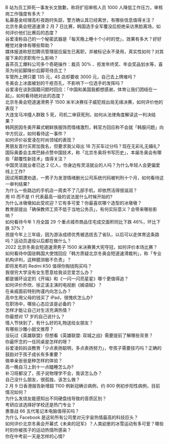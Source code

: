 B 站为员工猝死一事发长文致歉，称将扩招审核人员 1000 人降低工作压力，审核岗工作强度有多大？  
私募基金经理高杉夜跑时失踪，警方确认其已经离世，有哪些信息值得关注？  
北京冬奥会短道速滑 2 月 7 日比赛，韩国选手全军覆没后拒绝采访黑脸离场，如何评价他们比赛后的态度？  
谷爱凌称自己的一个秘密武器是「每天晚上睡十个小时的觉」，效果有多大？好好睡觉对身体有哪些帮助？  
媒体报道称怒怼腾讯管理层应届生已离职，并被标记永不录用，真实性如何？对其接下来的求职有什么影响？  
喜茶员工爆料公司多个奇葩操作：裁员 30% 、拒发年终奖、年会奖品划水等，喜茶为何前脚降价后脚苛待员工？  
车管所上牌只要 135 元，4S 店却要收 3000 元，自己去上牌难吗？  
冬奥会上冰面被划的千疮百孔，不影响下一位选手的发挥吗？  
谷爱凌在谈到国籍问题时回应：「中国和美国我都想感谢，体育让我们团结在一起」，如何看待她对此的态度？  
北京冬奥会短道速滑男子 1500 米半决赛任子威犯规出局无缘决赛，如何评价他的表现？  
大连宝马冲撞人群致 5 死，司机二审获死刑，如何从法律角度解读这一判决结果？  
韩网民因冬奥开幕式朝鲜族服饰而情绪激烈，韩官方回应称不会就「韩服问题」向中方抗议，如何看待这一事件？  
如何评价谷爱凌在时尚领域的表现？  
男朋友首付买房加我名，但要求我父母出 18 万买车过分吗？现在无彩礼无婚礼?  
国际奥委会主席巴赫点赞中国技术，称「北京冬奥将书写历史」，本届冬奥会有哪些「颠覆性新技术」值得关注？  
中国灵活就业者已达 2 亿人，你身边有灵活就业的人吗？为什么年轻人会更偏爱线上工作?  
因试用期遭劝退，一男子为发泄情绪删光公司系统代码被判刑十个月，如何看待这一审判结果?  
为什么一些路边的手机店一周卖不了几部手机，却依然活得很滋润？  
用 t0 而不是 t1 代表最高一级的说法是什么时候开始的?  
为什么冰墩墩如此受欢迎？它有多可爱？你最喜欢哪个造型的冰墩墩？  
教育部提出「确保教师工资不低于当地公务员」，有何实际意义？会带来哪些影响？  
如何看待今年 1 月全国 29 个重点城市商品住宅成交面积同比下跌 46%，环比下跌 37%？  
孩提今年上三年级，因为游泳成绩优秀被选拔去了省队，以后可以走体育这条路吗？运动员退役以后都在做什么？  
2022 北京冬奥会短道速滑男子 1500 米决赛黄大宪夺冠，如何评价本场比赛？  
如何看待中国驻韩国大使馆回应「韩方质疑北京冬奥会短道速滑裁判」，称「专业机构评判，这种臆测极不负责」？  
即将发布的 Redmi K50 值得你掏钱购买吗？  
我很穷大学没有女生愿意给我谈恋爱怎么办？  
都是循环设定的《开端》和《一闪一闪亮星星》哪个更值得追？  
如何评价乔欣、徐正溪主演的电视剧《嫣语赋》？  
在亲戚面前特别拘谨内向怎么办？  
高中生用父母的钱买了 iPad，很愧疚怎么办?  
在职场中，哪些心态应该是必备的？  
怎样才能让自己对生活充满热情？  
你最想对 17 岁的自己说什么？  
情人节快到了，有什么好的礼物送给女朋友？  
有哪些沙雕小甜文推荐？  
没玩过《英雄联盟》但想看《英雄联盟: 双城之战》需要提前了解哪些背景？  
你最怀念的一任同桌是怎样的呀？  
谷爱凌妈妈谈教育「少点表扬聪明，多点表扬努力」，夸孩子需要技巧吗？正确的鼓励对于孩子成长有多重要？  
做单亲爸爸是种怎样的体验？  
高一晚自习上到十一点瞌睡怎么办?  
补习班都没了，孩子说物理学不会，我该怎么办？  
自己没什么朋友，很孤独，该怎么做？  
2 月 9 日香港报告新增超 1100 例新冠确诊病例，约 800 例初步阳性病例，目前情况如何？  
为什么发烧友能感知出不同硬盘线导致的音质区别？  
考研应该选择好学校还是热门专业？  
惠普战 66 五代笔记本电脑值得买吗？  
为什么 Facebook 是这轮所有公司里对元宇宙热情最高的科技巨头？  
如何评价北京冬奥会开幕式《未来的冠军》？人类幼崽的冰雪运动有多可爱？哪些时刻你被孩子的运动热情所感染？  
你在中考前一天是怎样的心情?  
